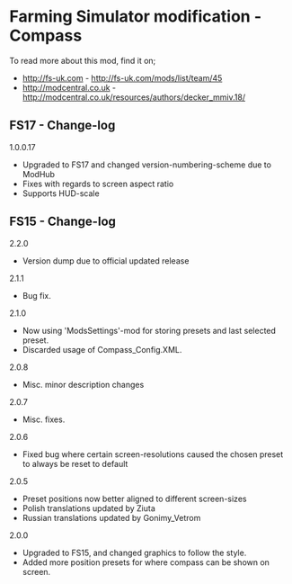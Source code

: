 # Farming Simulator modification - Compass

To read more about this mod, find it on;
- http://fs-uk.com - http://fs-uk.com/mods/list/team/45
- http://modcentral.co.uk - http://modcentral.co.uk/resources/authors/decker_mmiv.18/

## FS17 - Change-log
1.0.0.17
- Upgraded to FS17 and changed version-numbering-scheme due to ModHub
- Fixes with regards to screen aspect ratio
- Supports HUD-scale


## FS15 - Change-log
2.2.0
- Version dump due to official updated release

2.1.1
- Bug fix.

2.1.0
- Now using 'ModsSettings'-mod for storing presets and last selected preset.
- Discarded usage of Compass_Config.XML.

2.0.8
- Misc. minor description changes

2.0.7
- Misc. fixes.

2.0.6
- Fixed bug where certain screen-resolutions caused the chosen preset to always be reset to default

2.0.5
- Preset positions now better aligned to different screen-sizes
- Polish translations updated by Ziuta
- Russian translations updated by Gonimy_Vetrom

2.0.0
- Upgraded to FS15, and changed graphics to follow the style.
- Added more position presets for where compass can be shown on screen.
